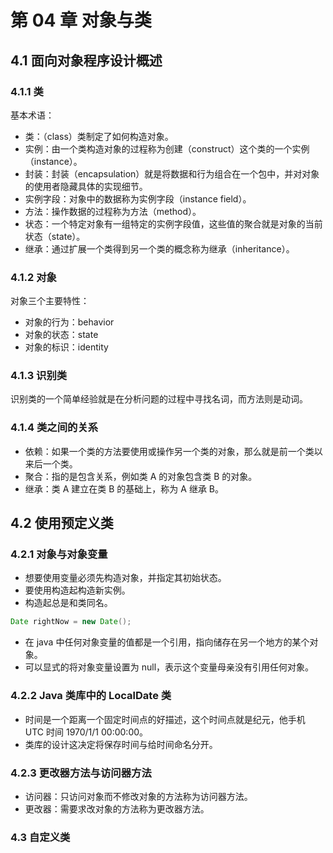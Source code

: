 # 第 04 章 对象与类

## 4.1 面向对象程序设计概述

### 4.1.1 类

基本术语：

- 类：（class）类制定了如何构造对象。
- 实例：由一个类构造对象的过程称为创建（construct）这个类的一个实例（instance）。
- 封装：封装（encapsulation）就是将数据和行为组合在一个包中，并对对象的使用者隐藏具体的实现细节。
- 实例字段：对象中的数据称为实例字段（instance field）。
- 方法：操作数据的过程称为方法（method）。
- 状态：一个特定对象有一组特定的实例字段值，这些值的聚合就是对象的当前状态（state）。
- 继承：通过扩展一个类得到另一个类的概念称为继承（inheritance）。

### 4.1.2 对象

对象三个主要特性：

- 对象的行为：behavior
- 对象的状态：state
- 对象的标识：identity

### 4.1.3 识别类

识别类的一个简单经验就是在分析问题的过程中寻找名词，而方法则是动词。

### 4.1.4 类之间的关系

- 依赖：如果一个类的方法要使用或操作另一个类的对象，那么就是前一个类以来后一个类。
- 聚合：指的是包含关系，例如类 A 的对象包含类 B 的对象。
- 继承：类 A 建立在类 B 的基础上，称为 A 继承 B。

## 4.2 使用预定义类

### 4.2.1 对象与对象变量

- 想要使用变量必须先构造对象，并指定其初始状态。
- 要使用构造起构造新实例。
- 构造起总是和类同名。

```java
Date rightNow = new Date();
```

- 在 java 中任何对象变量的值都是一个引用，指向储存在另一个地方的某个对象。
- 可以显式的将对象变量设置为 null，表示这个变量母亲没有引用任何对象。

### 4.2.2 Java 类库中的 LocalDate 类

- 时间是一个距离一个固定时间点的好描述，这个时间点就是纪元，他手机 UTC 时间 1970/1/1 00:00:00。
- 类库的设计这决定将保存时间与给时间命名分开。

### 4.2.3 更改器方法与访问器方法

- 访问器：只访问对象而不修改对象的方法称为访问器方法。
- 更改器：需要求改对象的方法称为更改器方法。

### 4.3 自定义类
